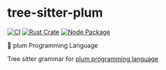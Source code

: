 # tree-sitter-plum

[![CI](https://github.com/pyrossh/tree-sitter-plum/actions/workflows/ci.yml/badge.svg)](https://github.com/pyrossh/tree-sitter-plum/actions/workflows/ci.yml)
[![Rust Crate](https://img.shields.io/crates/v/tree-sitter-plum.svg)](https://crates.io/crates/tree-sitter-plum)
[![Node Package](https://img.shields.io/npm/v/tree-sitter-plum.svg)](https://www.npmjs.com/package/tree-sitter-plum)

👾 plum Programming Language

Tree sitter grammar for [plum programming language](https://github.com/pyrossh/plum.sh)
